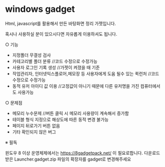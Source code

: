 # windows gadget

Html, javascript를 활용해서 만든 바탕화면 정리 가젯입니다. 

혹시나 사용하실 분이 있으시다면 자유롭게 이용하셔도 됩니다.

○ 기능
  - 지정폴더 무결성 검사
  - 카테고리별 폴더 분류            //코드 수정으로 수정가능
  - 사용자 로그인 기록 생성        //가젯이 켜졌을 때 기준
  - 작업관리자, 인터넷익스플로어,메모장 등 사용자에게 도움 될수 있는 퀵런처           //코드 수정으로 수정가능
  - 동적 유저 아이디 값 이용               //고정값이 아니기 때문에 다른 유저명을 가진 컴퓨터에서도 사용가능

○ 문제점
- 메모리 누수문제 //버튼 클릭 시 메모리 사용량이 계속해서 증가함
- 테이블 형식 지정으로 해상도에 따른 동적 변경 불가능
- 페이지 뒤로가기 버튼 없음
- 기타 확인되지 않은 버그

※ 필독

윈도우 8 이상 운영체제에서는 https://8gadgetpack.net/ 이 필요로합니다.
다운로드 받은 Launcher.gadget.zip 파일의 확장자를 gadget로 변경해주세요
